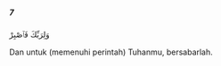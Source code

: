 ##### 7

<span class="ayah">وَلِرَبِّكَ فَٱصْبِرْ</span>

<span class="ayah_translation">Dan untuk (memenuhi perintah) Tuhanmu, bersabarlah.</span>
